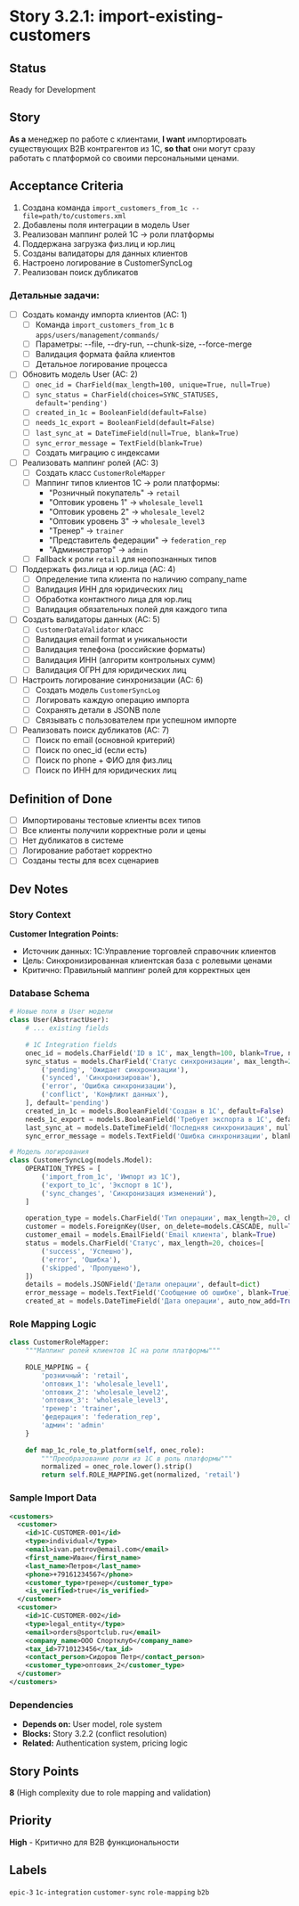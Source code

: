 # Story 3.2.1: import-existing-customers

## Status
Ready for Development

## Story
**As a** менеджер по работе с клиентами,
**I want** импортировать существующих B2B контрагентов из 1С,
**so that** они могут сразу работать с платформой со своими персональными ценами.

## Acceptance Criteria

1. Создана команда `import_customers_from_1c --file=path/to/customers.xml`
2. Добавлены поля интеграции в модель User
3. Реализован маппинг ролей 1С → роли платформы
4. Поддержана загрузка физ.лиц и юр.лиц
5. Созданы валидаторы для данных клиентов
6. Настроено логирование в CustomerSyncLog
7. Реализован поиск дубликатов

### Детальные задачи:

- [ ] Создать команду импорта клиентов (AC: 1)
  - [ ] Команда `import_customers_from_1c` в `apps/users/management/commands/`
  - [ ] Параметры: --file, --dry-run, --chunk-size, --force-merge
  - [ ] Валидация формата файла клиентов
  - [ ] Детальное логирование процесса

- [ ] Обновить модель User (AC: 2)
  - [ ] `onec_id = CharField(max_length=100, unique=True, null=True)`
  - [ ] `sync_status = CharField(choices=SYNC_STATUSES, default='pending')`
  - [ ] `created_in_1c = BooleanField(default=False)`
  - [ ] `needs_1c_export = BooleanField(default=False)`
  - [ ] `last_sync_at = DateTimeField(null=True, blank=True)`
  - [ ] `sync_error_message = TextField(blank=True)`
  - [ ] Создать миграцию с индексами

- [ ] Реализовать маппинг ролей (AC: 3)
  - [ ] Создать класс `CustomerRoleMapper`
  - [ ] Маппинг типов клиентов 1С → роли платформы:
    - "Розничный покупатель" → `retail`
    - "Оптовик уровень 1" → `wholesale_level1`
    - "Оптовик уровень 2" → `wholesale_level2`
    - "Оптовик уровень 3" → `wholesale_level3`
    - "Тренер" → `trainer`
    - "Представитель федерации" → `federation_rep`
    - "Администратор" → `admin`
  - [ ] Fallback к роли `retail` для неопознанных типов

- [ ] Поддержать физ.лица и юр.лица (AC: 4)
  - [ ] Определение типа клиента по наличию company_name
  - [ ] Валидация ИНН для юридических лиц
  - [ ] Обработка контактного лица для юр.лиц
  - [ ] Валидация обязательных полей для каждого типа

- [ ] Создать валидаторы данных (AC: 5)
  - [ ] `CustomerDataValidator` класс
  - [ ] Валидация email format и уникальности
  - [ ] Валидация телефона (российские форматы)
  - [ ] Валидация ИНН (алгоритм контрольных сумм)
  - [ ] Валидация ОГРН для юридических лиц

- [ ] Настроить логирование синхронизации (AC: 6)
  - [ ] Создать модель `CustomerSyncLog`
  - [ ] Логировать каждую операцию импорта
  - [ ] Сохранять детали в JSONB поле
  - [ ] Связывать с пользователем при успешном импорте

- [ ] Реализовать поиск дубликатов (AC: 7)
  - [ ] Поиск по email (основной критерий)
  - [ ] Поиск по onec_id (если есть)
  - [ ] Поиск по phone + ФИО для физ.лиц
  - [ ] Поиск по ИНН для юридических лиц

## Definition of Done
- [ ] Импортированы тестовые клиенты всех типов
- [ ] Все клиенты получили корректные роли и цены
- [ ] Нет дубликатов в системе
- [ ] Логирование работает корректно
- [ ] Созданы тесты для всех сценариев

## Dev Notes

### Story Context
**Customer Integration Points:**
- Источник данных: 1С:Управление торговлей справочник клиентов
- Цель: Синхронизированная клиентская база с ролевыми ценами
- Критично: Правильный маппинг ролей для корректных цен

### Database Schema
```python
# Новые поля в User модели
class User(AbstractUser):
    # ... existing fields
    
    # 1C Integration fields
    onec_id = models.CharField('ID в 1С', max_length=100, blank=True, null=True, unique=True)
    sync_status = models.CharField('Статус синхронизации', max_length=20, choices=[
        ('pending', 'Ожидает синхронизации'),
        ('synced', 'Синхронизирован'),
        ('error', 'Ошибка синхронизации'),
        ('conflict', 'Конфликт данных'),
    ], default='pending')
    created_in_1c = models.BooleanField('Создан в 1С', default=False)
    needs_1c_export = models.BooleanField('Требует экспорта в 1С', default=False)
    last_sync_at = models.DateTimeField('Последняя синхронизация', null=True, blank=True)
    sync_error_message = models.TextField('Ошибка синхронизации', blank=True)

# Модель логирования
class CustomerSyncLog(models.Model):
    OPERATION_TYPES = [
        ('import_from_1c', 'Импорт из 1С'),
        ('export_to_1c', 'Экспорт в 1С'),
        ('sync_changes', 'Синхронизация изменений'),
    ]
    
    operation_type = models.CharField('Тип операции', max_length=20, choices=OPERATION_TYPES)
    customer = models.ForeignKey(User, on_delete=models.CASCADE, null=True, blank=True)
    customer_email = models.EmailField('Email клиента', blank=True)
    status = models.CharField('Статус', max_length=20, choices=[
        ('success', 'Успешно'),
        ('error', 'Ошибка'),
        ('skipped', 'Пропущено'),
    ])
    details = models.JSONField('Детали операции', default=dict)
    error_message = models.TextField('Сообщение об ошибке', blank=True)
    created_at = models.DateTimeField('Дата операции', auto_now_add=True)
```

### Role Mapping Logic
```python
class CustomerRoleMapper:
    """Маппинг ролей клиентов 1С на роли платформы"""
    
    ROLE_MAPPING = {
        'розничный': 'retail',
        'оптовик_1': 'wholesale_level1', 
        'оптовик_2': 'wholesale_level2',
        'оптовик_3': 'wholesale_level3',
        'тренер': 'trainer',
        'федерация': 'federation_rep',
        'админ': 'admin'
    }
    
    def map_1c_role_to_platform(self, onec_role):
        """Преобразование роли из 1С в роль платформы"""
        normalized = onec_role.lower().strip()
        return self.ROLE_MAPPING.get(normalized, 'retail')
```

### Sample Import Data
```xml
<customers>
  <customer>
    <id>1C-CUSTOMER-001</id>
    <type>individual</type>
    <email>ivan.petrov@email.com</email>
    <first_name>Иван</first_name>
    <last_name>Петров</last_name>
    <phone>+79161234567</phone>
    <customer_type>тренер</customer_type>
    <is_verified>true</is_verified>
  </customer>
  <customer>
    <id>1C-CUSTOMER-002</id>
    <type>legal_entity</type>
    <email>orders@sportclub.ru</email>
    <company_name>ООО Спортклуб</company_name>
    <tax_id>7710123456</tax_id>
    <contact_person>Сидоров Петр</contact_person>
    <customer_type>оптовик_2</customer_type>
  </customer>
</customers>
```

### Dependencies
- **Depends on:** User model, role system
- **Blocks:** Story 3.2.2 (conflict resolution)
- **Related:** Authentication system, pricing logic

## Story Points
**8** (High complexity due to role mapping and validation)

## Priority
**High** - Критично для B2B функциональности

## Labels
`epic-3` `1c-integration` `customer-sync` `role-mapping` `b2b`